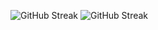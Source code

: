 
![GitHub Streak](https://streak-stats.demolab.com/?user=coswat&theme=react&background=161B21&hide_border=true&count_private=true)
![GitHub Streak](https://github-readme-stats.vercel.app/api?username=coswat&bg_color=161B21&theme=react&hide_border=true&hide_title=true&count_private=true)
